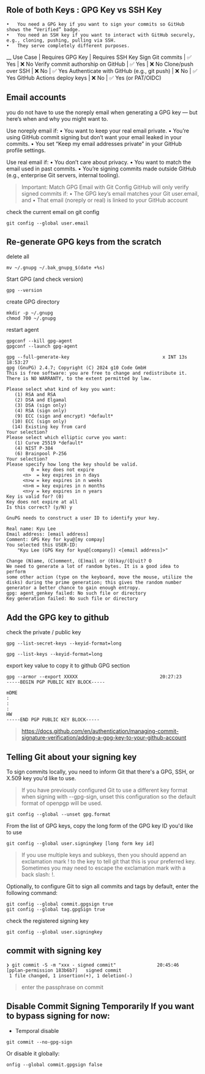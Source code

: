

## Role of both Keys : GPG Key vs SSH Key
	•	You need a GPG key if you want to sign your commits so GitHub shows the “Verified” badge.
	•	You need an SSH key if you want to interact with GitHub securely, e.g., cloning, pushing, pulling via SSH.
	•	They serve completely different purposes.
__
Use Case | Requires GPG Key | Requires SSH Key
Sign Git commits | ✅ Yes | ❌ No
Verify commit authorship on GitHub | ✅ Yes | ❌ No
Clone/push over SSH | ❌ No | ✅ Yes
Authenticate with GitHub (e.g., git push) | ❌ No | ✅ Yes
GitHub Actions deploy keys | ❌ No | ✅ Yes (or PAT/OIDC)

## Email accounts
you do not have to use the noreply email when generating a GPG key — but here’s when and why you might want to.

Use noreply email if:
	•	You want to keep your real email private.
	•	You’re using GitHub commit signing but don’t want your email leaked in your commits.
	•	You set “Keep my email addresses private” in your GitHub profile settings.

Use real email if:
	•	You don’t care about privacy.
	•	You want to match the email used in past commits.
	•	You’re signing commits made outside GitHub (e.g., enterprise Git servers, internal tooling).

> Important: Match GPG Email with Git Config
> GitHub will only verify signed commits if:
>   •	The GPG key’s email matches your Git user.email, and
>   •	That email (noreply or real) is linked to your GitHub account

check the current email on git config
```
git config --global user.email
```

## Re-generate GPG keys from the scratch
delete all
```
mv ~/.gnupg ~/.bak_gnupg_$(date +%s)
```

Start GPG (and check version)
```
gpg --version
```

create GPG directory
```
mkdir -p ~/.gnupg
chmod 700 ~/.gnupg
```

restart agent
```
gpgconf --kill gpg-agent
gpgconf --launch gpg-agent
```


```
gpg --full-generate-key                                  х INT 13s 18:53:27
gpg (GnuPG) 2.4.7; Copyright (C) 2024 g10 Code GmbH
This is free software: you are free to change and redistribute it.
There is NO WARRANTY, to the extent permitted by law.

Please select what kind of key you want:
   (1) RSA and RSA
   (2) DSA and Elgamal
   (3) DSA (sign only)
   (4) RSA (sign only)
   (9) ECC (sign and encrypt) *default*
  (10) ECC (sign only)
  (14) Existing key from card
Your selection?
Please select which elliptic curve you want:
   (1) Curve 25519 *default*
   (4) NIST P-384
   (6) Brainpool P-256
Your selection?
Please specify how long the key should be valid.
         0 = key does not expire
      <n>  = key expires in n days
      <n>w = key expires in n weeks
      <n>m = key expires in n months
      <n>y = key expires in n years
Key is valid for? (0)
Key does not expire at all
Is this correct? (y/N) y

GnuPG needs to construct a user ID to identify your key.

Real name: Kyu Lee
Email address: [email address]
Comment: GPG Key for kyu@[my compay]
You selected this USER-ID:
    "Kyu Lee (GPG Key for kyu@[company]) <[email address]>"

Change (N)ame, (C)omment, (E)mail or (O)kay/(Q)uit? O
We need to generate a lot of random bytes. It is a good idea to perform
some other action (type on the keyboard, move the mouse, utilize the
disks) during the prime generation; this gives the random number
generator a better chance to gain enough entropy.
gpg: agent_genkey failed: No such file or directory
Key generation failed: No such file or directory
```

## Add the GPG key to github
check the private / public key
```
gpg --list-secret-keys --keyid-format=long

gpg --list-keys --keyid-format=long
```

export key value to copy it to github GPG section
```
gpg --armor --export XXXXX                              20:27:23
-----BEGIN PGP PUBLIC KEY BLOCK-----

mDME
:
:
:
HW
-----END PGP PUBLIC KEY BLOCK-----
```
> https://docs.github.com/en/authentication/managing-commit-signature-verification/adding-a-gpg-key-to-your-github-account

## Telling Git about your signing key
To sign commits locally, you need to inform Git that there's a GPG, SSH, or X.509 key you'd like to use.


> If you have previously configured Git to use a different key format when signing with --gpg-sign, unset this configuration so the default format of openpgp will be used.
```
git config --global --unset gpg.format
```

From the list of GPG keys, copy the long form of the GPG key ID you'd like to use
```
git config --global user.signingkey [long form key id]
```
> If you use multiple keys and subkeys, then you should append an exclamation mark ! to the key to tell git that this is your preferred key. Sometimes you may need to escape the exclamation mark with a back slash: \!.

Optionally, to configure Git to sign all commits and tags by default, enter the following command:
```
git config --global commit.gpgsign true
git config --global tag.gpgSign true
```

check the registered signing key
```
git config --global user.signingkey
```


## commit with signing key
```
❯ git commit -S -m "xxx - signed commit"               20:45:46
[pplan-permission 183b6b7]   signed commit
 1 file changed, 1 insertion(+), 1 deletion(-)
```
> enter the passphrase on commit


## Disable Commit Signing Temporarily If you want to bypass signing for now:

- Temporal disable
```
git commit --no-gpg-sign
```

Or disable it globally:
```
onfig --global commit.gpgsign false
```

